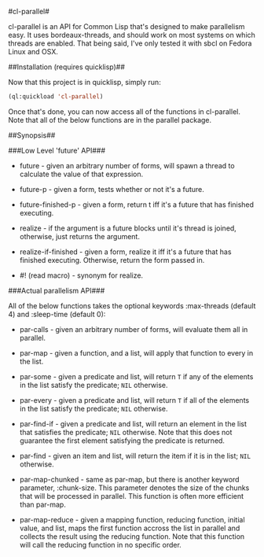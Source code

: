 #cl-parallel#

cl-parallel is an API for Common Lisp that's designed to make parallelism easy.
It uses bordeaux-threads, and should work on most systems on which threads are
enabled. That being said, I've only tested it with sbcl on Fedora Linux and
OSX.

##Installation (requires quicklisp)##

Now that this project is in quicklisp, simply run:
```lisp
(ql:quickload 'cl-parallel)
```

Once that's done, you can now access all of the functions in cl-parallel. Note
that all of the below functions are in the parallel package.

##Synopsis##

###Low Level 'future' API###

* future - given an arbitrary number of forms, will spawn a thread to calculate
the value of that expression.

* future-p - given a form, tests whether or not it's a future.

* future-finished-p - given a form, return t iff it's a future that has
finished executing.

* realize - if the argument is a future blocks until it's thread is
joined, otherwise, just returns the argument.

* realize-if-finished - given a form, realize it iff it's a future that has
finished executing. Otherwise, return the form passed in.

* \#! (read macro) - synonym for realize.

###Actual parallelism API###

All of the below functions takes the optional keywords :max-threads (default 4)
and :sleep-time (default 0):

* par-calls - given an arbitrary number of forms, will evaluate them all in
parallel.

* par-map - given a function, and a list, will apply that function to every
in the list.

* par-some - given a predicate and list, will return `T` if any of the
elements in the list satisfy the predicate; `NIL` otherwise.

* par-every - given a predicate and list, will return `T` if all of the
elements in the list satisfy the predicate; `NIL` otherwise.

* par-find-if - given a predicate and list, will return an element in the list
that satisfies the predicate; `NIL` otherwise. Note that this does not guarantee
the first element satisfying the predicate is returned.

* par-find - given an item and list, will return the item if it is in
the list; `NIL` otherwise.

* par-map-chunked - same as par-map, but there is another keyword  parameter,
:chunk-size. This parameter denotes the size of the chunks that will be
processed in parallel. This function is often more efficient than par-map.

* par-map-reduce - given a mapping function, reducing function, initial
value, and list, maps the first function accross the list in parallel and
collects the result using the reducing function. Note that this function will
call the reducing function in no specific order.
